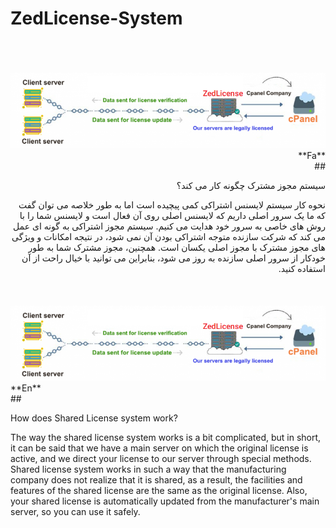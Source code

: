 # ZedLicense-System

<br>
<br>
<div dir="rtl" markdown="1">
<br>
<img alt="ZedLicense-System" src="https://github.com/ZedLicense/ZedLicense-System/blob/3c4880e3828b5d0ebf0ef953072c837e824ebf8f/sharing-licence.png?raw=true">
<br>
**Fa**
<br>
##<p>سیستم مجوز مشترک چگونه کار می کند؟</p>
نحوه کار سیستم لایسنس اشتراکی کمی پیچیده است اما به طور خلاصه می توان گفت که ما یک سرور اصلی داریم که لایسنس اصلی روی آن فعال است و لایسنس شما را با روش های خاصی به سرور خود هدایت می کنیم. سیستم مجوز اشتراکی به گونه ای عمل می کند که شرکت سازنده متوجه اشتراکی بودن آن نمی شود، در نتیجه امکانات و ویژگی های مجوز مشترک با مجوز اصلی یکسان است. همچنین، مجوز مشترک شما به طور خودکار از سرور اصلی سازنده به روز می شود، بنابراین می توانید با خیال راحت از آن استفاده کنید.
<div/>
<br>
<br>
<div dir="ltr" markdown="1">
<br>
<img alt="ZedLicense-System" src="https://github.com/ZedLicense/ZedLicense-System/blob/3c4880e3828b5d0ebf0ef953072c837e824ebf8f/sharing-licence.png?raw=true">
<br>
**En**
<br>
##<p>How does Shared License system work?</p>
The way the shared license system works is a bit complicated, but in short, it can be said that we have a main server on which the original license is active, and we direct your license to our server through special methods. Shared license  system works in such a way that the manufacturing company does not realize that it is shared, as a result, the facilities and features of the shared license are the same as the original license. Also, your shared license is automatically updated from the manufacturer's main server, so you can use it safely.
<div/>
